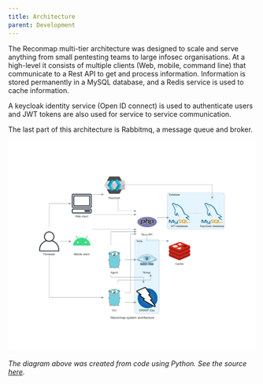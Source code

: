 ```yaml
---
title: Architecture
parent: Development
---
```


The Reconmap multi-tier architecture was designed to scale and serve anything from small pentesting teams to large infosec organisations. At a high-level it consists of multiple clients (Web, mobile, command line) that communicate to a Rest API to get and process information. Information is stored permanently in a MySQL database, and a Redis service is used to cache information.

A keycloak identity service (Open ID connect) is used to authenticate users and JWT tokens are also used for service to service communication.

The last part of this architecture is Rabbitmq, a message queue and broker.

![Reconmap architecture](https://raw.githubusercontent.com/reconmap/architecture-diagrams/main/reconmap_system_architecture.png)

_The diagram above was created from code using Python. See the source [here](https://github.com/reconmap/architecture-diagrams)._
